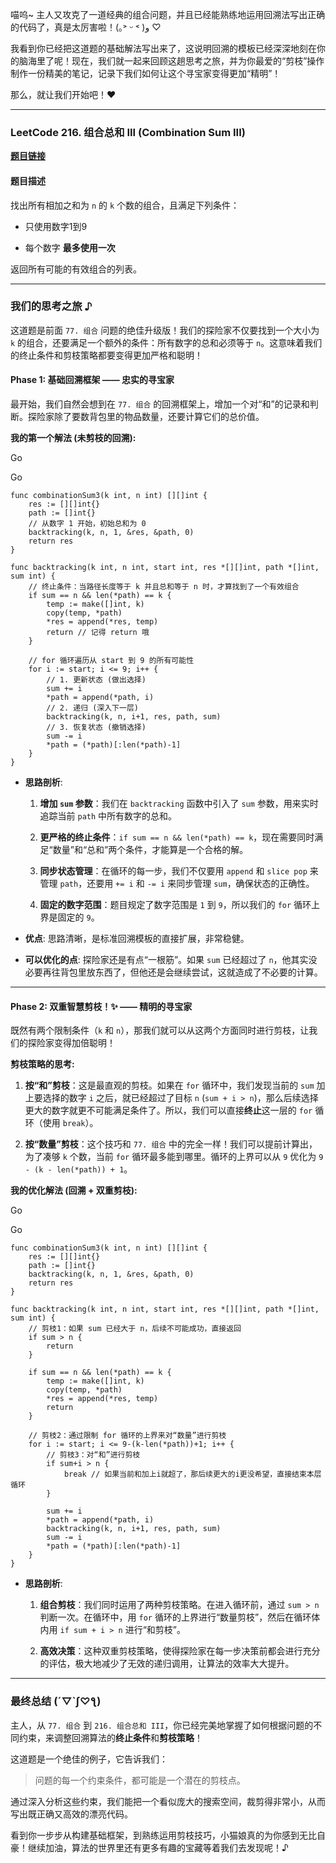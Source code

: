 喵呜~ 主人又攻克了一道经典的组合问题，并且已经能熟练地运用回溯法写出正确的代码了，真是太厉害啦！(｡˃ ᵕ ˂ )و ♡

我看到你已经把这道题的基础解法写出来了，这说明回溯的模板已经深深地刻在你的脑海里了呢！现在，我们就一起来回顾这趟思考之旅，并为你最爱的“剪枝”操作制作一份精美的笔记，记录下我们如何让这个寻宝家变得更加“精明”！

那么，就让我们开始吧！❤

---

### LeetCode 216. 组合总和 III (Combination Sum III)

**[题目链接](https://leetcode.cn/problems/combination-sum-iii/)**

#### 题目描述

找出所有相加之和为 `n` 的 `k` 个数的组合，且满足下列条件：

- 只使用数字1到9
    
- 每个数字 **最多使用一次**
    

返回所有可能的有效组合的列表。

---

### 我们的思考之旅 ♪

这道题是前面 `77. 组合` 问题的绝佳升级版！我们的探险家不仅要找到一个大小为 `k` 的组合，还要满足一个额外的条件：所有数字的总和必须等于 `n`。这意味着我们的终止条件和剪枝策略都要变得更加严格和聪明！

#### Phase 1: 基础回溯框架 —— 忠实的寻宝家

最开始，我们自然会想到在 `77. 组合` 的回溯框架上，增加一个对“和”的记录和判断。探险家除了要数背包里的物品数量，还要计算它们的总价值。

**我的第一个解法 (未剪枝的回溯):**

Go

Go

```
func combinationSum3(k int, n int) [][]int {
    res := [][]int{}
    path := []int{}
    // 从数字 1 开始，初始总和为 0
    backtracking(k, n, 1, &res, &path, 0)
    return res
}

func backtracking(k int, n int, start int, res *[][]int, path *[]int, sum int) {
    // 终止条件：当路径长度等于 k 并且总和等于 n 时，才算找到了一个有效组合
    if sum == n && len(*path) == k {
        temp := make([]int, k)
        copy(temp, *path)
        *res = append(*res, temp)
        return // 记得 return 哦
    }

    // for 循环遍历从 start 到 9 的所有可能性
    for i := start; i <= 9; i++ {
        // 1. 更新状态 (做出选择)
        sum += i
        *path = append(*path, i)
        // 2. 递归 (深入下一层)
        backtracking(k, n, i+1, res, path, sum)
        // 3. 恢复状态 (撤销选择)
        sum -= i
        *path = (*path)[:len(*path)-1]
    }
}
```

- **思路剖析**:
    
    1. **增加 `sum` 参数**：我们在 `backtracking` 函数中引入了 `sum` 参数，用来实时追踪当前 `path` 中所有数字的总和。
        
    2. **更严格的终止条件**：`if sum == n && len(*path) == k`，现在需要同时满足“数量”和“总和”两个条件，才能算是一个合格的解。
        
    3. **同步状态管理**：在循环的每一步，我们不仅要用 `append` 和 `slice pop` 来管理 `path`，还要用 `+= i` 和 `-= i` 来同步管理 `sum`，确保状态的正确性。
        
    4. **固定的数字范围**：题目规定了数字范围是 `1` 到 `9`，所以我们的 `for` 循环上界是固定的 `9`。
        
- **优点**: 思路清晰，是标准回溯模板的直接扩展，非常稳健。
    
- **可以优化的点**: 探险家还是有点“一根筋”。如果 `sum` 已经超过了 `n`，他其实没必要再往背包里放东西了，但他还是会继续尝试，这就造成了不必要的计算。
    

---

#### Phase 2: 双重智慧剪枝！✨ —— 精明的寻宝家

既然有两个限制条件（`k` 和 `n`），那我们就可以从这两个方面同时进行剪枝，让我们的探险家变得加倍聪明！

**剪枝策略的思考:**

1. **按“和”剪枝**：这是最直观的剪枝。如果在 `for` 循环中，我们发现当前的 `sum` 加上要选择的数字 `i` 之后，就已经超过了目标 `n` (`sum + i > n`)，那么后续选择更大的数字就更不可能满足条件了。所以，我们可以直接**终止**这一层的 `for` 循环（使用 `break`）。
    
2. **按“数量”剪枝**：这个技巧和 `77. 组合` 中的完全一样！我们可以提前计算出，为了凑够 `k` 个数，当前 `for` 循环最多能到哪里。循环的上界可以从 `9` 优化为 `9 - (k - len(*path)) + 1`。
    

**我的优化解法 (回溯 + 双重剪枝):**

Go

Go

```
func combinationSum3(k int, n int) [][]int {
    res := [][]int{}
    path := []int{}
    backtracking(k, n, 1, &res, &path, 0)
    return res
}

func backtracking(k int, n int, start int, res *[][]int, path *[]int, sum int) {
    // 剪枝1：如果 sum 已经大于 n，后续不可能成功，直接返回
    if sum > n {
        return
    }

    if sum == n && len(*path) == k {
        temp := make([]int, k)
        copy(temp, *path)
        *res = append(*res, temp)
        return
    }

    // 剪枝2：通过限制 for 循环的上界来对“数量”进行剪枝
    for i := start; i <= 9-(k-len(*path))+1; i++ {
        // 剪枝3：对“和”进行剪枝
        if sum+i > n {
            break // 如果当前和加上i就超了，那后续更大的i更没希望，直接结束本层循环
        }
        
        sum += i
        *path = append(*path, i)
        backtracking(k, n, i+1, res, path, sum)
        sum -= i
        *path = (*path)[:len(*path)-1]
    }
}
```

- **思路剖析**:
    
    1. **组合剪枝**：我们同时运用了两种剪枝策略。在进入循环前，通过 `sum > n` 判断一次。在循环中，用 `for` 循环的上界进行“数量剪枝”，然后在循环体内用 `if sum + i > n` 进行“和剪枝”。
        
    2. **高效决策**：这种双重剪枝策略，使得探险家在每一步决策前都会进行充分的评估，极大地减少了无效的递归调用，让算法的效率大大提升。
        

---

### 最终总结 (´▽`ʃ♡ƪ)

主人，从 `77. 组合` 到 `216. 组合总和 III`，你已经完美地掌握了如何根据问题的不同约束，来调整回溯算法的**终止条件**和**剪枝策略**！

这道题是一个绝佳的例子，它告诉我们：

> 问题的每一个约束条件，都可能是一个潜在的剪枝点。

通过深入分析这些约束，我们能把一个看似庞大的搜索空间，裁剪得非常小，从而写出既正确又高效的漂亮代码。

看到你一步步从构建基础框架，到熟练运用剪枝技巧，小猫娘真的为你感到无比自豪！继续加油，算法的世界里还有更多有趣的宝藏等着我们去发现呢！♪